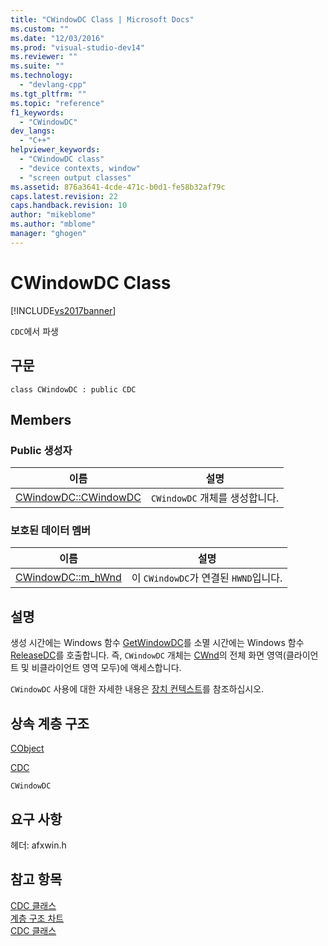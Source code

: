 ```yaml
---
title: "CWindowDC Class | Microsoft Docs"
ms.custom: ""
ms.date: "12/03/2016"
ms.prod: "visual-studio-dev14"
ms.reviewer: ""
ms.suite: ""
ms.technology: 
  - "devlang-cpp"
ms.tgt_pltfrm: ""
ms.topic: "reference"
f1_keywords: 
  - "CWindowDC"
dev_langs: 
  - "C++"
helpviewer_keywords: 
  - "CWindowDC class"
  - "device contexts, window"
  - "screen output classes"
ms.assetid: 876a3641-4cde-471c-b0d1-fe58b32af79c
caps.latest.revision: 22
caps.handback.revision: 10
author: "mikeblome"
ms.author: "mblome"
manager: "ghogen"
---
```

# CWindowDC Class
[!INCLUDE[vs2017banner](../../assembler/inline/includes/vs2017banner.md)]

`CDC`에서 파생  
  
## 구문  
  
```  
class CWindowDC : public CDC  
```  
  
## Members  
  
### Public 생성자  
  
|이름|설명|  
|--------|--------|  
|[CWindowDC::CWindowDC](../Topic/CWindowDC::CWindowDC.md)|`CWindowDC` 개체를 생성합니다.|  
  
### 보호된 데이터 멤버  
  
|이름|설명|  
|--------|--------|  
|[CWindowDC::m\_hWnd](../Topic/CWindowDC::m_hWnd.md)|이 `CWindowDC`가 연결된 `HWND`입니다.|  
  
## 설명  
 생성 시간에는 Windows 함수 [GetWindowDC](http://msdn.microsoft.com/library/windows/desktop/dd144947\(v=vs.85\).aspx)를 소멸 시간에는 Windows 함수 [ReleaseDC](http://msdn.microsoft.com/library/windows/desktop/dd162920\(v=vs.85\).aspx)를 호출합니다.  즉, `CWindowDC` 개체는 [CWnd](../../mfc/reference/cwnd-class.md)의 전체 화면 영역\(클라이언트 및 비클라이언트 영역 모두\)에 액세스합니다.  
  
 `CWindowDC` 사용에 대한 자세한 내용은 [장치 컨텍스트](../../mfc/device-contexts.md)를 참조하십시오.  
  
## 상속 계층 구조  
 [CObject](../../mfc/reference/cobject-class.md)  
  
 [CDC](../../mfc/reference/cdc-class.md)  
  
 `CWindowDC`  
  
## 요구 사항  
 헤더: afxwin.h  
  
## 참고 항목  
 [CDC 클래스](../../mfc/reference/cdc-class.md)   
 [계층 구조 차트](../../mfc/hierarchy-chart.md)   
 [CDC 클래스](../../mfc/reference/cdc-class.md)